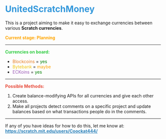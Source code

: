 <h1 style="color:#3498db;">UnitedScratchMoney</h1>

<p>This is a project aiming to make it easy to exchange currencies between various <b>Scratch currencies</b>.</p>

<p><span style="color:orange; font-weight:bold;">Current stage: Planning</span></p>

<hr>

<p style="color:#2ecc40;"><b>Currencies on board:</b></p>
<ul>
  <li><span style="color:#e67e22;">Blockcoins</span> = <span style="color:green;">yes</span></li>
  <li><span style="color:#f1c40f;">Bytebank</span> = <span style="color:orange;">maybe</span></li>
  <li><span style="color:#9b59b6;">ECKoins</span> = <span style="color:green;">yes</span></li>
</ul>

<hr>

<p style="color:#e74c3c;"><b>Possible Methods:</b></p>
<ol>
  <li>Create balance-modifying APIs for all currencies and give each other access.</li>
  <li>Make all projects detect comments on a specific project and update balances based on what transactions people do in the comments.</li>
</ol>

<hr>

<p>If any of you have ideas for how to do this, let me know at:<br>
<a href="https://scratch.mit.edu/users/Coockat444/" style="color:#2980b9; font-weight:bold;">https://scratch.mit.edu/users/Coockat444/</a>
</p>
